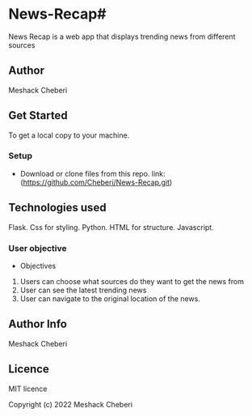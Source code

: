# News-Recap#
News Recap is a web app that  displays trending news from different sources

## Author 
Meshack Cheberi


## Get Started
To get a local copy to your machine.
### Setup
* Download or clone files from this repo.
link:(https://github.com/Cheberi/News-Recap.git)
## Technologies used
   Flask.
   Css for styling.
   Python.
   HTML for structure.
   Javascript.
### User objective
* Objectives
1. Users can choose what sources do they want to get the news from
2. User can see the latest trending news
3. User can navigate to the original location of the news.
## Author Info
Meshack Cheberi

## Licence
 MIT licence

 Copyright (c) 2022 Meshack Cheberi
